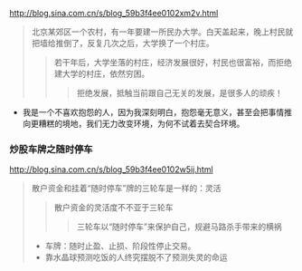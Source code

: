 http://blog.sina.com.cn/s/blog_59b3f4ee0102xm2v.html
>北京某郊区一个农村，有一年要建一所民办大学。白天盖起来，晚上村民就把墙给推倒了，反复几次之后，大学换了一个村庄。
>>若干年后，大学坐落的村庄，经济发展很好，村民也很富裕，而拒绝建大学的村庄，依然穷困。
>>>拒绝发展，抵触当前跟自己无关的发展，是很多人的顽疾！

- 我是一个不喜欢抱怨的人，因为我深刻明白，抱怨毫无意义，甚至会把事情推向更糟糕的境地，我们无力改变环境，为何不试着去契合环境。

### 炒股车牌之随时停车
http://blog.sina.com.cn/s/blog_59b3f4ee0102w5ij.html
>散户资金和挂着“随时停车”牌的三轮车是一样的：灵活
>>散户资金的灵活度不不亚于三轮车
>>>三轮车以“随时停车”来保护自己，规避马路杀手带来的横祸
>- 车牌：随时止盈、止损、阶段性停止交易。
>- 靠水晶球预测吃饭的人终究摆脱不了预测失灵的命运
